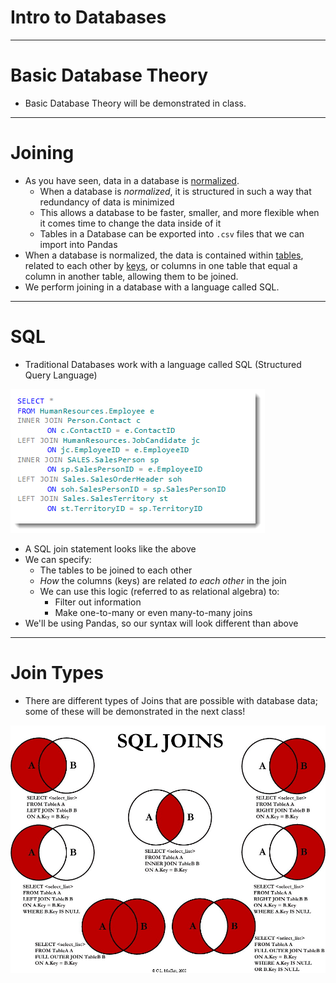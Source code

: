 # Intro to Databases

---

# Basic Database Theory

* Basic Database Theory will be demonstrated in class.

---

# Joining 

* As you have seen, data in a database is [normalized](https://support.microsoft.com/en-us/help/283878/description-of-the-database-normalization-basics).    
   * When a database is *normalized*, it is structured in such a way that redundancy of data is minimized 
   * This allows a database to be faster, smaller, and more flexible when it comes time to change the data inside of it
   * Tables in a Database can be exported into `.csv` files that we can import into Pandas
* When a database is normalized, the data is contained within [tables](https://en.wikipedia.org/wiki/Table_(database)), related to each other by [keys](https://www.studytonight.com/dbms/database-key.php), or columns in one table that equal a column in another table, allowing them to be joined.
* We perform joining in a database with a language called SQL.

---

# SQL

* Traditional Databases work with a language called SQL (Structured Query Language)

![](assets/sql_join.png)

* A SQL join statement looks like the above
* We can specify:
  * The tables to be joined to each other
  * _How_ the columns (keys) are related _to each other_ in the join
  * We can use this logic (referred to as relational algebra) to:
    * Filter out information
    * Make one-to-many or even many-to-many joins
* We'll be using Pandas, so our syntax will look different than above

---

# Join Types

* There are different types of Joins that are possible with database data; some of these will be demonstrated in the next class!

![](assets/join_types.jpg)
